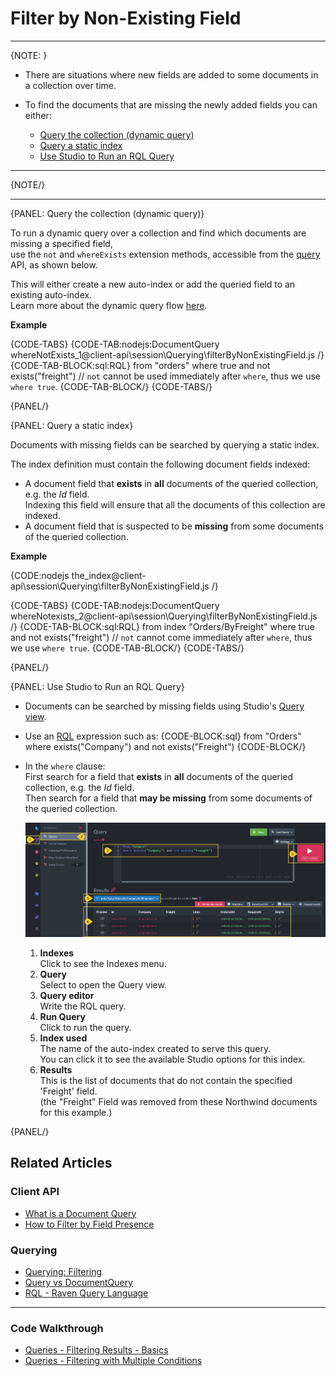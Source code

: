 ﻿# Filter by Non-Existing Field  

---

{NOTE: }

* There are situations where new fields are added to some documents in a collection over time.  

* To find the documents that are missing the newly added fields you can either:  
    * [Query the collection (dynamic query)](../../../client-api/session/querying/how-to-filter-by-non-existing-field#query-the-collection-(dynamic-query))  
    * [Query a static index](../../../client-api/session/querying/how-to-filter-by-non-existing-field#query-a-static-index)  
    * [Use Studio to Run an RQL Query](../../../client-api/session/querying/how-to-filter-by-non-existing-field#use-studio-to-run-an-rql-query)  

----

{NOTE/}

---

{PANEL: Query the collection (dynamic query)}

To run a dynamic query over a collection and find which documents are missing a specified field,  
use the `not` and `whereExists` extension methods, accessible from the [query](../../../client-api/session/querying/how-to-query) API, 
as shown below.  

This will either create a new auto-index or add the queried field to an existing auto-index.  
Learn more about the dynamic query flow [here](../../../client-api/session/querying/how-to-query#dynamicQuery).  

**Example**

{CODE-TABS}
{CODE-TAB:nodejs:DocumentQuery whereNotExists_1@client-api\session\Querying\filterByNonExistingField.js /}
{CODE-TAB-BLOCK:sql:RQL}
from "orders"
where true and not exists("freight")
// `not` cannot be used immediately after `where`, thus we use `where true`.
{CODE-TAB-BLOCK/}
{CODE-TABS/}

{PANEL/}

{PANEL: Query a static index}

Documents with missing fields can be searched by querying a static index.  

The index definition must contain the following document fields indexed:

* A document field that **exists** in **all** documents of the queried collection, e.g. the _Id_ field.  
  Indexing this field will ensure that all the documents of this collection are indexed.
* A document field that is suspected to be **missing** from some documents of the queried collection.  

**Example**

{CODE:nodejs the_index@client-api\session\Querying\filterByNonExistingField.js /}

{CODE-TABS}
{CODE-TAB:nodejs:DocumentQuery whereNotexists_2@client-api\session\Querying\filterByNonExistingField.js /}
{CODE-TAB-BLOCK:sql:RQL}
from index "Orders/ByFreight"
where true and not exists("freight")
// `not` cannot come immediately after `where`, thus we use `where true`.
{CODE-TAB-BLOCK/}
{CODE-TABS/}

{PANEL/}

{PANEL: Use Studio to Run an RQL Query}

* Documents can be searched by missing fields using Studio's [Query view](../../../studio/database/queries/query-view).  

* Use an [RQL](../../../client-api/session/querying/what-is-rql) expression such as:
  {CODE-BLOCK:sql}
from "Orders"    
where exists("Company") and not exists("Freight")
{CODE-BLOCK/}

* In the `where` clause:  
  First search for a field that **exists** in **all** documents of the queried collection, e.g. the _Id_ field.  
  Then search for a field that **may be missing** from some documents of the queried collection.  

    ![List Documents Without a Specified Field](images/non-existing-field-studio-rql.png "Query for documents that are missing the specified field")

    1. **Indexes**  
       Click to see the Indexes menu.
    2. **Query**  
       Select to open the Query view.
    3. **Query editor**  
       Write the RQL query.
    4. **Run Query**  
       Click to run the query.
    5. **Index used**  
       The name of the auto-index created to serve this query.  
       You can click it to see the available Studio options for this index.  
    6. **Results**  
       This is the list of documents that do not contain the specified 'Freight' field.  
       (the "Freight" Field was removed from these Northwind documents for this example.)

{PANEL/}

## Related Articles

### Client API

- [What is a Document Query](../../../client-api/session/querying/document-query/what-is-document-query)
- [How to Filter by Field Presence](../../../client-api/session/querying/how-to-filter-by-field)

### Querying

- [Querying: Filtering](../../../indexes/querying/filtering)
- [Query vs DocumentQuery](../../../client-api/session/querying/document-query/query-vs-document-query)
- [RQL - Raven Query Language](../../../client-api/session/querying/what-is-rql)

---

### Code Walkthrough

- [Queries - Filtering Results - Basics](https://demo.ravendb.net/demos/csharp/queries/filtering-results-basics)
- [Queries - Filtering with Multiple Conditions](https://demo.ravendb.net/demos/csharp/queries/filtering-results-multiple-conditions)
